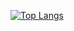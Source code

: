 [![Top Langs](https://github-readme-stats.vercel.app/api/top-langs?username=As1ss)](https://github.com/As1ss/github-readme-stats) 


